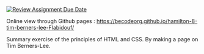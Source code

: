 [![Review Assignment Due Date](https://classroom.github.com/assets/deadline-readme-button-24ddc0f5d75046c5622901739e7c5dd533143b0c8e959d652212380cedb1ea36.svg)](https://classroom.github.com/a/beaczqnd)

Online view through Github pages : https://becodeorg.github.io/hamilton-8-tim-berners-lee-Flabidouf/

Summary exercise of the principles of HTML and CSS. By making a page on Tim Berners-Lee.
